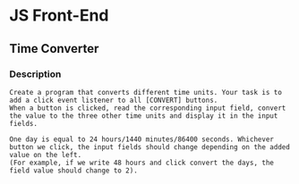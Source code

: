 # JS Front-End

## Time Converter

### Description

    Create a program that converts different time units. Your task is to add a click event listener to all [CONVERT] buttons. 
    When a button is clicked, read the corresponding input field, convert the value to the three other time units and display it in the input fields.

    One day is equal to 24 hours/1440 minutes/86400 seconds. Whichever button we click, the input fields should change depending on the added value on the left. 
    (For example, if we write 48 hours and click convert the days, the field value should change to 2).
    